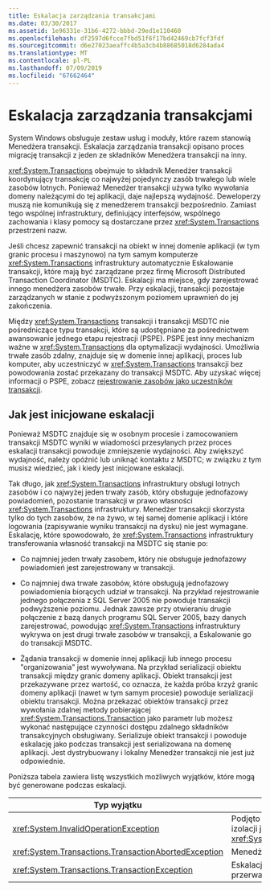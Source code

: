 ```yaml
---
title: Eskalacja zarządzania transakcjami
ms.date: 03/30/2017
ms.assetid: 1e96331e-31b6-4272-bbbd-29ed1e110460
ms.openlocfilehash: df2597d6fcce7fbd51f6f17bd42469cb7fcf3fdf
ms.sourcegitcommit: d6e27023aeaffc4b5a3cb4b88685018d6284ada4
ms.translationtype: MT
ms.contentlocale: pl-PL
ms.lasthandoff: 07/09/2019
ms.locfileid: "67662464"
---
```

# <a name="transaction-management-escalation"></a>Eskalacja zarządzania transakcjami
System Windows obsługuje zestaw usług i moduły, które razem stanowią Menedżera transakcji. Eskalacja zarządzania transakcji opisano proces migrację transakcji z jeden ze składników Menedżera transakcji na inny.  
  
 <xref:System.Transactions> obejmuje to składnik Menedżer transakcji koordynujący transakcję co najwyżej pojedynczy zasób trwałego lub wiele zasobów lotnych. Ponieważ Menedżer transakcji używa tylko wywołania domeny należącymi do tej aplikacji, daje najlepszą wydajność. Deweloperzy muszą nie komunikują się z menedżerem transakcji bezpośrednio. Zamiast tego wspólnej infrastruktury, definiujący interfejsów, wspólnego zachowania i klasy pomocy są dostarczane przez <xref:System.Transactions> przestrzeni nazw.  
  
 Jeśli chcesz zapewnić transakcji na obiekt w innej domenie aplikacji (w tym granic procesu i maszynowo) na tym samym komputerze <xref:System.Transactions> infrastruktury automatycznie Eskalowanie transakcji, które mają być zarządzane przez firmę Microsoft Distributed Transaction Coordinator (MSDTC). Eskalacji ma miejsce, gdy zarejestrować innego menedżera zasobów trwałe. Przy eskalacji, transakcji pozostaje zarządzanych w stanie z podwyższonym poziomem uprawnień do jej zakończenia.  
  
 Między <xref:System.Transactions> transakcji i transakcji MSDTC nie pośredniczące typu transakcji, które są udostępniane za pośrednictwem awansowanie jednego etapu rejestracji (PSPE). PSPE jest inny mechanizm ważne w <xref:System.Transactions> dla optymalizacji wydajności. Umożliwia trwałe zasób zdalny, znajduje się w domenie innej aplikacji, proces lub komputer, aby uczestniczyć w <xref:System.Transactions> transakcji bez powodowania zostać przekazany do transakcji MSDTC. Aby uzyskać więcej informacji o PSPE, zobacz [rejestrowanie zasobów jako uczestników transakcji](../../../../docs/framework/data/transactions/enlisting-resources-as-participants-in-a-transaction.md).  
  
## <a name="how-escalation-is-initiated"></a>Jak jest inicjowane eskalacji  
 Ponieważ MSDTC znajduje się w osobnym procesie i zamocowaniem transakcji MSDTC wyniki w wiadomości przesyłanych przez proces eskalacji transakcji powoduje zmniejszenie wydajności. Aby zwiększyć wydajność, należy opóźnić lub uniknąć kontaktu z MSDTC; w związku z tym musisz wiedzieć, jak i kiedy jest inicjowane eskalacji.  
  
 Tak długo, jak <xref:System.Transactions> infrastruktury obsługi lotnych zasobów i co najwyżej jeden trwały zasób, który obsługuje jednofazowy powiadomień, pozostanie transakcji w prawo własności <xref:System.Transactions> infrastruktury. Menedżer transakcji skorzysta tylko do tych zasobów, że na żywo, w tej samej domenie aplikacji i które logowania (zapisywanie wyniku transakcji na dysku) nie jest wymagane. Eskalację, które spowodowało, że <xref:System.Transactions> infrastruktury transferowania własność transakcji na MSDTC się stanie po:  
  
- Co najmniej jeden trwały zasobem, który nie obsługuje jednofazowy powiadomień jest zarejestrowany w transakcji.  
  
- Co najmniej dwa trwałe zasobów, które obsługują jednofazowy powiadomienia biorących udział w transakcji. Na przykład rejestrowanie jednego połączenia z SQL Server 2005 nie powoduje transakcji podwyższenie poziomu. Jednak zawsze przy otwieraniu drugie połączenie z bazą danych programu SQL Server 2005, bazy danych zarejestrować, powodując <xref:System.Transactions> infrastruktury wykrywa on jest drugi trwałe zasobów w transakcji, a Eskalowanie go do transakcji MSDTC.  
  
- Żądania transakcji w domenie innej aplikacji lub innego procesu "organizowania" jest wywoływana. Na przykład serializacji obiektu transakcji między granic domeny aplikacji. Obiekt transakcji jest przekazywane przez wartość, co oznacza, że każda próba krzyż granic domeny aplikacji (nawet w tym samym procesie) powoduje serializacji obiektu transakcji. Można przekazać obiektów transakcji przez wywołania zdalnej metody pobierającej <xref:System.Transactions.Transaction> jako parametr lub możesz wykonać następujące czynności dostępu zdalnego składników transakcyjnych obsługiwany. Serializuje obiekt transakcji i powoduje eskalację jako podczas transakcji jest serializowana na domenę aplikacji. Jest dystrybuowany i lokalny Menedżer transakcji nie jest już odpowiednie.  
  
 Poniższa tabela zawiera listę wszystkich możliwych wyjątków, które mogą być generowane podczas eskalacji.  
  
|Typ wyjątku|Warunek|  
|--------------------|---------------|  
|<xref:System.InvalidOperationException>|Podjęto próbę eskalować transakcji z poziomu izolacji jest taki sam, <xref:System.Transactions.IsolationLevel.Snapshot>.|  
|<xref:System.Transactions.TransactionAbortedException>|Menedżer transakcji nie działa.|  
|<xref:System.Transactions.TransactionException>|Eskalacji nie powiedzie się, a aplikacja jest przerwana.|
